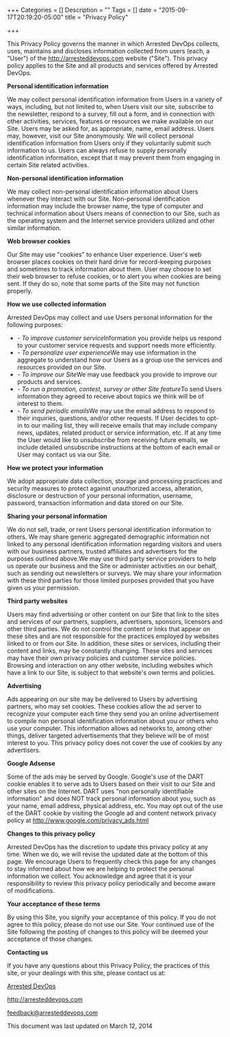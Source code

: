 +++
Categories = []
Description = ""
Tags = []
date = "2015-09-17T20:19:20-05:00"
title = "Privacy Policy"

+++

This Privacy Policy governs the manner in which Arrested DevOps collects, uses, maintains and discloses information collected from users (each, a "User") of the <a href="http://arresteddevops.com">http://arresteddevops.com</a> website ("Site"). This privacy policy applies to the Site and all products and services offered by Arrested DevOps.

<b>Personal identification information</b>

We may collect personal identification information from Users in a variety of ways, including, but not limited to, when Users visit our site, subscribe to the newsletter, respond to a survey, fill out a form, and in connection with other activities, services, features or resources we make available on our Site. Users may be asked for, as appropriate, name, email address. Users may, however, visit our Site anonymously. We will collect personal identification information from Users only if they voluntarily submit such information to us. Users can always refuse to supply personally identification information, except that it may prevent them from engaging in certain Site related activities.

<b>Non-personal identification information</b>

We may collect non-personal identification information about Users whenever they interact with our Site. Non-personal identification information may include the browser name, the type of computer and technical information about Users means of connection to our Site, such as the operating system and the Internet service providers utilized and other similar information.

<b>Web browser cookies</b>

Our Site may use "cookies" to enhance User experience. User's web browser places cookies on their hard drive for record-keeping purposes and sometimes to track information about them. User may choose to set their web browser to refuse cookies, or to alert you when cookies are being sent. If they do so, note that some parts of the Site may not function properly.

<b>How we use collected information</b>

Arrested DevOps may collect and use Users personal information for the following purposes:
<ul>
	<li><i>- To improve customer service</i>Information you provide helps us respond to your customer service requests and support needs more efficiently.</li>
	<li><i>- To personalize user experience</i>We may use information in the aggregate to understand how our Users as a group use the services and resources provided on our Site.</li>
	<li><i>- To improve our Site</i>We may use feedback you provide to improve our products and services.</li>
	<li><i>- To run a promotion, contest, survey or other Site feature</i>To send Users information they agreed to receive about topics we think will be of interest to them.</li>
	<li><i>- To send periodic emails</i>We may use the email address to respond to their inquiries, questions, and/or other requests. If User decides to opt-in to our mailing list, they will receive emails that may include company news, updates, related product or service information, etc. If at any time the User would like to unsubscribe from receiving future emails, we include detailed unsubscribe instructions at the bottom of each email or User may contact us via our Site.</li>
</ul>
<b>How we protect your information</b>

We adopt appropriate data collection, storage and processing practices and security measures to protect against unauthorized access, alteration, disclosure or destruction of your personal information, username, password, transaction information and data stored on our Site.

<b>Sharing your personal information</b>

We do not sell, trade, or rent Users personal identification information to others. We may share generic aggregated demographic information not linked to any personal identification information regarding visitors and users with our business partners, trusted affiliates and advertisers for the purposes outlined above.We may use third party service providers to help us operate our business and the Site or administer activities on our behalf, such as sending out newsletters or surveys. We may share your information with these third parties for those limited purposes provided that you have given us your permission.

<b>Third party websites</b>

Users may find advertising or other content on our Site that link to the sites and services of our partners, suppliers, advertisers, sponsors, licensors and other third parties. We do not control the content or links that appear on these sites and are not responsible for the practices employed by websites linked to or from our Site. In addition, these sites or services, including their content and links, may be constantly changing. These sites and services may have their own privacy policies and customer service policies. Browsing and interaction on any other website, including websites which have a link to our Site, is subject to that website's own terms and policies.

<b>Advertising</b>

Ads appearing on our site may be delivered to Users by advertising partners, who may set cookies. These cookies allow the ad server to recognize your computer each time they send you an online advertisement to compile non personal identification information about you or others who use your computer. This information allows ad networks to, among other things, deliver targeted advertisements that they believe will be of most interest to you. This privacy policy does not cover the use of cookies by any advertisers.

<b>Google Adsense</b>

Some of the ads may be served by Google. Google's use of the DART cookie enables it to serve ads to Users based on their visit to our Site and other sites on the Internet. DART uses "non personally identifiable information" and does NOT track personal information about you, such as your name, email address, physical address, etc. You may opt out of the use of the DART cookie by visiting the Google ad and content network privacy policy at <a href="http://www.google.com/privacy_ads.html">http://www.google.com/privacy_ads.html</a>

<b>Changes to this privacy policy</b>

Arrested DevOps has the discretion to update this privacy policy at any time. When we do, we will revise the updated date at the bottom of this page. We encourage Users to frequently check this page for any changes to stay informed about how we are helping to protect the personal information we collect. You acknowledge and agree that it is your responsibility to review this privacy policy periodically and become aware of modifications.

<b>Your acceptance of these terms</b>

By using this Site, you signify your acceptance of this policy. If you do not agree to this policy, please do not use our Site. Your continued use of the Site following the posting of changes to this policy will be deemed your acceptance of those changes.

<b>Contacting us</b>

If you have any questions about this Privacy Policy, the practices of this site, or your dealings with this site, please contact us at:

<a href="http://arresteddevops.com">Arrested DevOps</a>

<a href="http://arresteddevops.com">http://arresteddevops.com</a>

feedback@arresteddevops.com

This document was last updated on March 12, 2014
